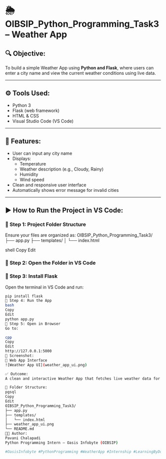 # 🌦️ OIBSIP_Python_Programming_Task3 – Weather App

## 🔍 Objective:
To build a simple Weather App using **Python and Flask**, where users can enter a city name and view the current weather conditions using live data.

---

## ⚙️ Tools Used:
- Python 3
- Flask (web framework)
- HTML & CSS
- Visual Studio Code (VS Code)

---

## 📝 Features:
- User can input any city name
- Displays:
  - Temperature
  - Weather description (e.g., Cloudy, Rainy)
  - Humidity
  - Wind speed
- Clean and responsive user interface
- Automatically shows error message for invalid cities

---

## ▶️ How to Run the Project in VS Code:

### 🔹 Step 1: Project Folder Structure
Ensure your files are organized as:
OIBSIP_Python_Programming_Task3/
├── app.py
├── templates/
│ └── index.html

shell
Copy
Edit

### 🔹 Step 2: Open the Folder in VS Code

### 🔹 Step 3: Install Flask
Open the terminal in VS Code and run:
```bash
pip install flask
🔹 Step 4: Run the App
bash
Copy
Edit
python app.py
🔹 Step 5: Open in Browser
Go to:

cpp
Copy
Edit
http://127.0.0.1:5000
📸 Screenshot:
🔹 Web App Interface
![Weather App UI](weather_app_ui.png)

✅ Outcome:
A clean and interactive Weather App that fetches live weather data for any city and displays it to the user in an intuitive web interface.

📁 Folder Structure:
pgsql
Copy
Edit
OIBSIP_Python_Programming_Task3/
├── app.py
├── templates/
│   └── index.html
├── weather_app_ui.png
└── README.md
🧑‍💻 Author:
Pavani Chalapadi
Python Programming Intern – Oasis Infobyte (OIBSIP)

#OasisInfobyte #PythonProgramming #WeatherApp #Internship #LearningByDoing #FlaskProject



